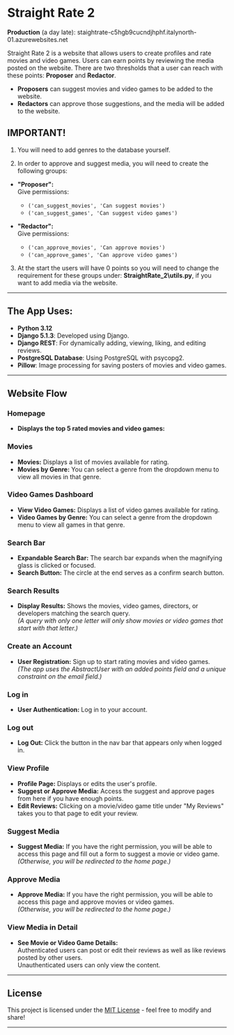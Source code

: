 # Straight Rate 2

**Production** (a day late): staightrate-c5hgb9cucndjhphf.italynorth-01.azurewebsites.net

Straight Rate 2 is a website that allows users to create profiles and rate movies and video games. Users can earn points by reviewing the media posted on the website. There are two thresholds that a user can reach with these points: **Proposer** and **Redactor**.

- **Proposers** can suggest movies and video games to be added to the website.
- **Redactors** can approve those suggestions, and the media will be added to the website.

## IMPORTANT!
1. You will need to add genres to the database yourself.

2. In order to approve and suggest media, you will need to create the following groups:

- **"Proposer":**  
  Give permissions:  
  - `('can_suggest_movies', 'Can suggest movies')`
  - `('can_suggest_games', 'Can suggest video games')`

- **"Redactor":**  
  Give permissions:  
  - `('can_approve_movies', 'Can approve movies')`
  - `('can_approve_games', 'Can approve video games')`

3. At the start the users will have 0 points so you will need to change the requirement for these groups under:
   **StraightRate_2\utils.py**, if you want to add media via the website.
---

## The App Uses:

- **Python 3.12**
- **Django 5.1.3**: Developed using Django.
- **Django REST**: For dynamically adding, viewing, liking, and editing reviews.
- **PostgreSQL Database**: Using PostgreSQL with psycopg2.
- **Pillow**: Image processing for saving posters of movies and video games.

---

## Website Flow

### Homepage

- **Displays the top 5 rated movies and video games:**  

### Movies

- **Movies:** Displays a list of movies available for rating.
- **Movies by Genre:** You can select a genre from the dropdown menu to view all movies in that genre.

### Video Games Dashboard

- **View Video Games:** Displays a list of video games available for rating.
- **Video Games by Genre:** You can select a genre from the dropdown menu to view all games in that genre.

### Search Bar

- **Expandable Search Bar:** The search bar expands when the magnifying glass is clicked or focused.
- **Search Button:** The circle at the end serves as a confirm search button.

### Search Results

- **Display Results:** Shows the movies, video games, directors, or developers matching the search query.  
  *(A query with only one letter will only show movies or video games that start with that letter.)*

### Create an Account

- **User Registration:** Sign up to start rating movies and video games.  
  *(The app uses the AbstractUser with an added points field and a unique constraint on the email field.)*

### Log in

- **User Authentication:** Log in to your account.

### Log out

- **Log Out:** Click the button in the nav bar that appears only when logged in.

### View Profile

- **Profile Page:** Displays or edits the user's profile.
- **Suggest or Approve Media:** Access the suggest and approve pages from here if you have enough points.
- **Edit Reviews:** Clicking on a movie/video game title under "My Reviews" takes you to that page to edit your review.

### Suggest Media

- **Suggest Media:** If you have the right permission, you will be able to access this page and fill out a form to suggest a movie or video game.  
  *(Otherwise, you will be redirected to the home page.)*

### Approve Media

- **Approve Media:** If you have the right permission, you will be able to access this page and approve movies or video games.  
  *(Otherwise, you will be redirected to the home page.)*

### View Media in Detail

- **See Movie or Video Game Details:**  
  Authenticated users can post or edit their reviews as well as like reviews posted by other users.  
  Unauthenticated users can only view the content.

---

## License

This project is licensed under the [MIT License](LICENSE) - feel free to modify and share!

---

